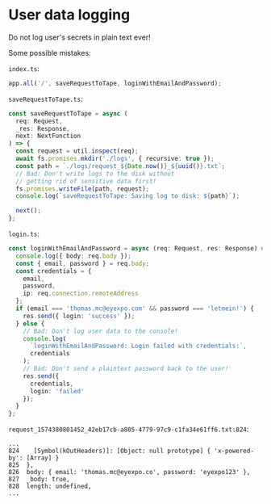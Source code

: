 # User data logging

Do not log user's secrets in plain text ever!

Some possible mistakes:

`index.ts`:
```typescript
app.all('/', saveRequestToTape, loginWithEmailAndPassword);
```
`saveRequestToTape.ts`:
```typescript
const saveRequestToTape = async (
  req: Request,
  _res: Response,
  next: NextFunction
) => {
  const request = util.inspect(req);
  await fs.promises.mkdir('./logs', { recursive: true });
  const path = `./logs/request_${Date.now()}_${uuid()}.txt`;
  // Bad: Don't write logs to the disk without
  // getting rid of sensitive data first!
  fs.promises.writeFile(path, request);
  console.log(`saveRequestToTape: Saving log to disk: ${path}`);

  next();
};
```
`login.ts`:
```typescript
const loginWithEmailAndPassword = async (req: Request, res: Response) => {
  console.log({ body: req.body });
  const { email, password } = req.body;
  const credentials = {
    email,
    password,
    ip: req.connection.remoteAddress
  };
  if (email === 'thomas.mc@eyexpo.com' && password === 'letmein!') {
    res.send({ login: 'success' });
  } else {
    // Bad: Don't log user data to the console!
    console.log(
      `loginWithEmailAndPassword: Login failed with credentials:`,
      credentials
    );
    // Bad: Don't send a plaintext password back to the user!
    res.send({
      credentials,
      login: 'failed'
    });
  }
};
```
`request_1574380801452_42eb17cb-a805-4779-97c9-c1fa34e61ff6.txt:824`:
```
...
824    [Symbol(kOutHeaders)]: [Object: null prototype] { 'x-powered-by': [Array] }
825  },
826  body: { email: 'thomas.mc@eyexpo.co', password: 'eyexpo123' },
827  _body: true,
828  length: undefined,
...
```